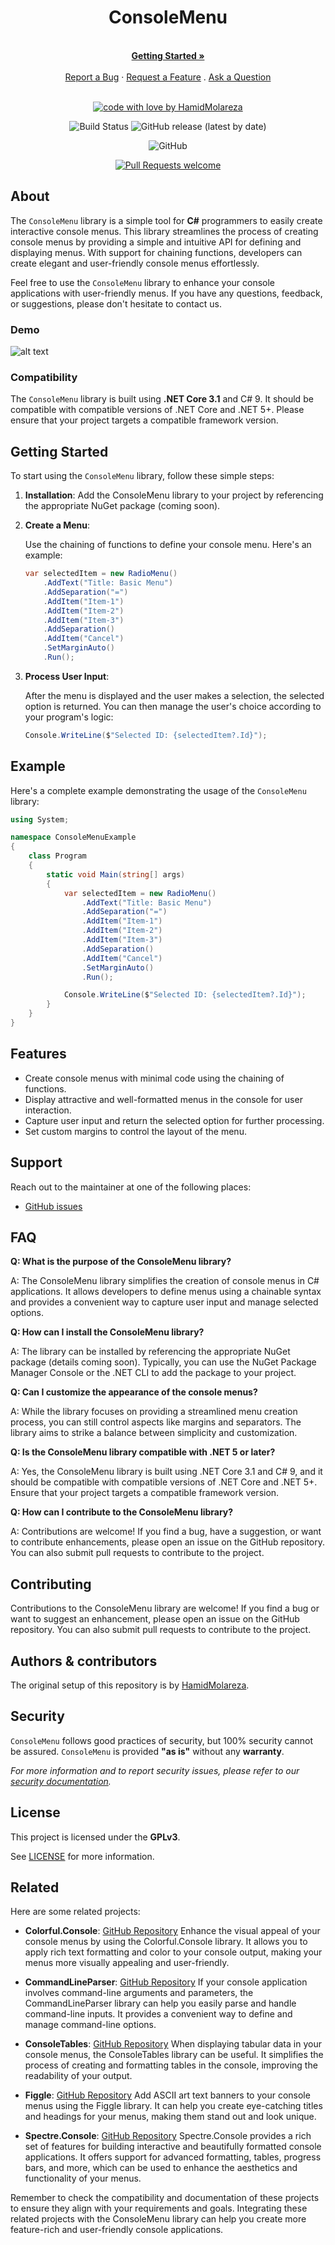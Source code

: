 <div align="center">
  <h1>ConsoleMenu</h1>
  <br />
  <a href="#getting-started"><strong>Getting Started »</strong></a>
  <br />
  <br />
  <a href="https://github.com/HamidMolareza/ConsoleMenu/issues/new?assignees=&labels=bug&template=BUG_REPORT.md&title=bug%3A+">Report a Bug</a>
  ·
  <a href="https://github.com/HamidMolareza/ConsoleMenu/issues/new?assignees=&labels=enhancement&template=FEATURE_REQUEST.md&title=feat%3A+">Request a Feature</a>
  .
  <a href="https://github.com/HamidMolareza/ConsoleMenu/issues/new?assignees=&labels=question&template=SUPPORT_QUESTION.md&title=support%3A+">Ask a Question</a>
</div>

<div align="center">
<br />

[![code with love by HamidMolareza](https://img.shields.io/badge/%3C%2F%3E%20with%20%E2%99%A5%20by-HamidMolareza-ff1414.svg?style=flat-square)](https://github.com/HamidMolareza)

![Build Status](https://github.com/HamidMolareza/ConsoleMenu/actions/workflows/ACTION.yaml/badge.svg?branch=BRANCH)
![GitHub release (latest by date)](https://img.shields.io/github/v/release/HamidMolareza/ConsoleMenu)

![GitHub](https://img.shields.io/github/license/HamidMolareza/ConsoleMenu)

[![Pull Requests welcome](https://img.shields.io/badge/PRs-welcome-ff69b4.svg?style=flat-square)](https://github.com/HamidMolareza/ConsoleMenu/issues?q=is%3Aissue+is%3Aopen+label%3A%22help+wanted%22)

</div>

## About

The `ConsoleMenu` library is a simple tool for **C#** programmers to easily create interactive console menus.
This library streamlines the process of creating console menus by providing a simple and intuitive API for defining and displaying menus.
With support for chaining functions, developers can create elegant and user-friendly console menus effortlessly.

Feel free to use the `ConsoleMenu` library to enhance your console applications with user-friendly menus. If you have any questions, feedback, or suggestions, please don't hesitate to contact us.

### Demo

![alt text](docs/images/basic-menu.png)

### Compatibility

The `ConsoleMenu` library is built using **.NET Core 3.1** and C# 9. It should be compatible with compatible versions of .NET Core and .NET 5+. Please ensure that your project targets a compatible framework version.

## Getting Started

To start using the `ConsoleMenu` library, follow these simple steps:

1. **Installation**: Add the ConsoleMenu library to your project by referencing the appropriate NuGet package (coming soon).

2. **Create a Menu**:

   Use the chaining of functions to define your console menu. Here's an example:

   ```csharp
   var selectedItem = new RadioMenu()
       .AddText("Title: Basic Menu")
       .AddSeparation("=")
       .AddItem("Item-1")
       .AddItem("Item-2")
       .AddItem("Item-3")
       .AddSeparation()
       .AddItem("Cancel")
       .SetMarginAuto()
       .Run();
   ```

3. **Process User Input**:

   After the menu is displayed and the user makes a selection, the selected option is returned. You can then manage the user's choice according to your program's logic:

   ```csharp
   Console.WriteLine($"Selected ID: {selectedItem?.Id}");
   ```

## Example

Here's a complete example demonstrating the usage of the `ConsoleMenu` library:

```csharp
using System;

namespace ConsoleMenuExample
{
    class Program
    {
        static void Main(string[] args)
        {
            var selectedItem = new RadioMenu()
                .AddText("Title: Basic Menu")
                .AddSeparation("=")
                .AddItem("Item-1")
                .AddItem("Item-2")
                .AddItem("Item-3")
                .AddSeparation()
                .AddItem("Cancel")
                .SetMarginAuto()
                .Run();

            Console.WriteLine($"Selected ID: {selectedItem?.Id}");
        }
    }
}
```

## Features

- Create console menus with minimal code using the chaining of functions.
- Display attractive and well-formatted menus in the console for user interaction.
- Capture user input and return the selected option for further processing.
- Set custom margins to control the layout of the menu.

## Support

Reach out to the maintainer at one of the following places:

- [GitHub issues](https://github.com/HamidMolareza/ConsoleMenu/issues/new?assignees=&labels=question&template=SUPPORT_QUESTION.md&title=support%3A+)

## FAQ

**Q: What is the purpose of the ConsoleMenu library?**

A: The ConsoleMenu library simplifies the creation of console menus in C# applications. It allows developers to define menus using a chainable syntax and provides a convenient way to capture user input and manage selected options.

**Q: How can I install the ConsoleMenu library?**

A: The library can be installed by referencing the appropriate NuGet package (details coming soon). Typically, you can use the NuGet Package Manager Console or the .NET CLI to add the package to your project.

**Q: Can I customize the appearance of the console menus?**

A: While the library focuses on providing a streamlined menu creation process, you can still control aspects like margins and separators. The library aims to strike a balance between simplicity and customization.

**Q: Is the ConsoleMenu library compatible with .NET 5 or later?**

A: Yes, the ConsoleMenu library is built using .NET Core 3.1 and C# 9, and it should be compatible with compatible versions of .NET Core and .NET 5+. Ensure that your project targets a compatible framework version.

**Q: How can I contribute to the ConsoleMenu library?**

A: Contributions are welcome! If you find a bug, have a suggestion, or want to contribute enhancements, please open an issue on the GitHub repository. You can also submit pull requests to contribute to the project.

## Contributing

Contributions to the ConsoleMenu library are welcome! If you find a bug or want to suggest an enhancement, please open an issue on the GitHub repository. You can also submit pull requests to contribute to the project.

## Authors & contributors

The original setup of this repository is by [HamidMolareza](https://github.com/HamidMolareza).

## Security

`ConsoleMenu` follows good practices of security, but 100% security cannot be assured. `ConsoleMenu` is provided **"as
is"** without any **warranty**.

_For more information and to report security issues, please refer to our [security documentation](docs/SECURITY.md)._

## License

This project is licensed under the **GPLv3**.

See [LICENSE](LICENSE) for more information.

## Related

Here are some related projects:

- **Colorful.Console**: [GitHub Repository](https://github.com/tomakita/Colorful.Console)
   Enhance the visual appeal of your console menus by using the Colorful.Console library. It allows you to apply rich text formatting and color to your console output, making your menus more visually appealing and user-friendly.

- **CommandLineParser**: [GitHub Repository](https://github.com/commandlineparser/commandline)
   If your console application involves command-line arguments and parameters, the CommandLineParser library can help you easily parse and handle command-line inputs. It provides a convenient way to define and manage command-line options.

- **ConsoleTables**: [GitHub Repository](https://github.com/khalidabuhakmeh/ConsoleTables)
   When displaying tabular data in your console menus, the ConsoleTables library can be useful. It simplifies the process of creating and formatting tables in the console, improving the readability of your output.

- **Figgle**: [GitHub Repository](https://github.com/drewnoakes/figgle)
   Add ASCII art text banners to your console menus using the Figgle library. It can help you create eye-catching titles and headings for your menus, making them stand out and look unique.

- **Spectre.Console**: [GitHub Repository](https://github.com/spectresystems/spectre.console)
   Spectre.Console provides a rich set of features for building interactive and beautifully formatted console applications. It offers support for advanced formatting, tables, progress bars, and more, which can be used to enhance the aesthetics and functionality of your menus.

Remember to check the compatibility and documentation of these projects to ensure they align with your requirements and goals. Integrating these related projects with the ConsoleMenu library can help you create more feature-rich and user-friendly console applications.


